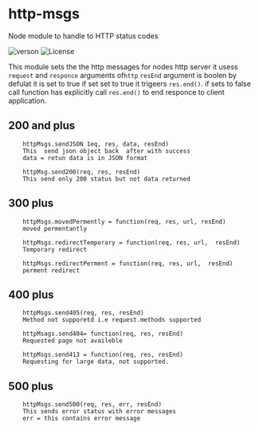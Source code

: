 # http-msgs
Node module to handle to  HTTP status codes

![verson](https://img.shields.io/badge/version-0.0.1-green.svg)
![License](https://img.shields.io/badge/License-MIT-yellowgreen.svg)

This module sets the the http messages for nodes http server
it usess `request` and `responce` arguments of`http` 
`resEnd` argument is boolen by defulat it  is set to true
if set set to true it trigeers `res.end()`. if sets to false call function has explicitly call `res.end()` to end responce to client application. 

## 200 and plus
```
    httpMsgs.sendJSON 1eq, res, data, resEnd)
    This  send json object back  after with success 
    data = retun data is in JSON format
```
```
    httpMsg.send200(req, res, resEnd)
    This send only 200 status but not data returned 
```
## 300  plus
```
    httpMsgs.movedPermently = function(req, res, url, resEnd)
    moved permentantly
```
```
    httpMsgs.redirectTemporary = function(req, res, url,  resEnd)
    Temporary redirect
```

```
    httpMsgs.redirectPerment = function(req, res, url,  resEnd)
    perment redirect
```

## 400 plus
```
    httpMsgs.send405(req, res, resEnd)
    Method not supporetd i.e request.methods supported
```
    
```
    httpMsags.send404= function(req, res, resEnd)
    Requested page not availeble
```
```
    httpMsgs.send413 = function(req, res, resEnd)
    Requesting for large data, not supported.
```

## 500 plus

```
    httpMsgs.send500(req, res, err, resEnd)
    This sends error status with error messages
    err = this contains error message
```
